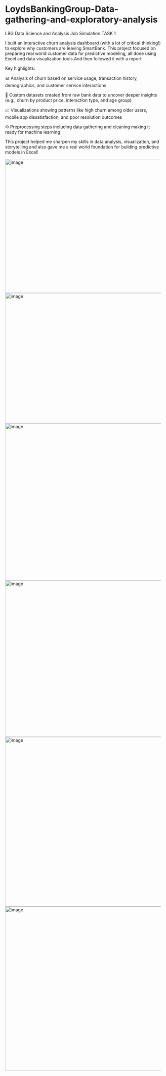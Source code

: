 # LoydsBankingGroup-Data-gathering-and-exploratory-analysis
LBG Data Science and Analysis Job Simulation TASK 1

I built an interactive churn analysis dashboard (with a lot of critical thinking!) to explore why customers are leaving SmartBank. This project focused on preparing real world customer data for predictive modeling, all done using Excel and data visualization tools.And then followed it with a report 

Key highlights:

📊 Analysis of churn based on service usage, transaction history, demographics, and customer service interactions

🧠 Custom datasets created from raw bank data to uncover deeper insights (e.g., churn by product price, interaction type, and age group)

📈 Visualizations showing patterns like high churn among older users, mobile app dissatisfaction, and poor resolution outcomes

⚙️ Preprocessing steps including data gathering and cleaning making it ready for machine learning

This project helped me sharpen my skills in data analysis, visualization, and storytelling and also gave me a real world foundation for building predictive models in Excel!


<img width="940" height="433" alt="image" src="https://github.com/user-attachments/assets/387d3b0a-2c2e-4aac-8719-4075d36dcc36" />

<img width="994" height="421" alt="image" src="https://github.com/user-attachments/assets/f304944b-8bd6-4fa4-bd16-1ae7548eee94" />

<img width="940" height="508" alt="image" src="https://github.com/user-attachments/assets/481b93f6-c719-4336-b9d0-35f828c07b1b" />

<img width="940" height="506" alt="image" src="https://github.com/user-attachments/assets/84d89852-8b2c-401c-a7b7-ca254136ff47" />

<img width="940" height="548" alt="image" src="https://github.com/user-attachments/assets/f98c5cb6-8bf1-4b75-a19f-2dbf5e99d59e" />

<img width="940" height="531" alt="image" src="https://github.com/user-attachments/assets/19e1e448-7aa1-4a1c-a52e-624af629c810" />









